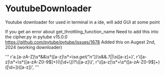 # YoutubeDownloader
Youtube downloader for used in terminal in a ide, will add GUI at some point



If you get an error about get_throttling_function_name
Need to add this into the cipher.py in pytube v15.0.0
https://github.com/pytube/pytube/issues/1678
Added this on Augest 2nd, 2024 (working downloader)

'''
r'a\.[a-zA-Z]\s*&&\s*\([a-z]\s*=\s*a\.get\("n"\)\)\s*&&.*?\|\|\s*([a-z]+)',
r'\([a-z]\s*=\s*([a-zA-Z0-9$]+)(\[\d+\])?\([a-z]\)',
r'\([a-z]\s*=\s*([a-zA-Z0-9$]+)(\[\d+\])\([a-z]\)',
'''
